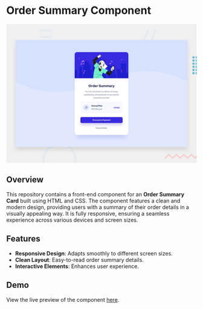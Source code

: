 # Order Summary Component  

![Order Summary Card Preview](./design/desktop-preview.jpg)  

## Overview  

This repository contains a front-end component for an **Order Summary Card** built using HTML and CSS. The component features a clean and modern design, providing users with a summary of their order details in a visually appealing way. It is fully responsive, ensuring a seamless experience across various devices and screen sizes.  

## Features  

- **Responsive Design**: Adapts smoothly to different screen sizes.  
- **Clean Layout**: Easy-to-read order summary details.  
- **Interactive Elements**: Enhances user experience.  

## Demo
View the live preview of the component [here](https://arbaz93.github.io/order-summary-component-main/).

